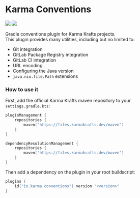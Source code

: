 # Karma Conventions

[![](https://git.karmakrafts.dev/kk/karma-conventions/badges/master/pipeline.svg)](https://git.karmakrafts.dev/kk/karma-conventions/-/pipelines)
[![](https://img.shields.io/maven-metadata/v?metadataUrl=https%3A%2F%2Ffiles.karmakrafts.dev%2Fmaven%2Fio%2Fkarma%2Fconventions%2Fkarma-conventions%2Fmaven-metadata.xml)](https://git.karmakrafts.dev/kk/karma-conventions/-/packages)

Gradle conventions plugin for Karma Krafts projects.  
This plugin provides many utilities, including but no limited to:

* Git integration
* GitLab Package Registry integration
* GitLab CI integration
* URL encoding
* Configuring the Java version
* `java.nio.file.Path` extensions

### How to use it

First, add the official Karma Krafts maven repository to your `settings.gradle.kts`:

```kotlin
pluginManagement {
    repositories {
        maven("https://files.karmakrafts.dev/maven")
    }
}

dependencyResolutionManagement {
    repositories {
        maven("https://files.karmakrafts.dev/maven")
    }
}
```

Then add a dependency on the plugin in your root buildscript:

```kotlin
plugins {
    id("io.karma.conventions") version "<version>"
}
```